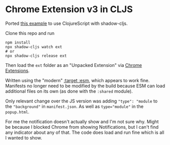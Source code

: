 # Chrome Extension v3 in CLJS

Ported [this example](https://github.com/GoogleChrome/chrome-extensions-samples/tree/17956f44b6f04d28407a4b7eee428611affd4fab/examples/water_alarm_notification) to use ClojureScript with shadow-cljs.

Clone this repo and run

```
npm install
npx shadow-cljs watch ext
# or
npx shadow-cljs release ext
```

Then load the `ext` folder as an "Unpacked Extension" via [Chrome Extensions](chrome://extensions/).

Written using the "modern" [:target :esm](https://shadow-cljs.github.io/docs/UsersGuide.html#target-esm), which appears to work fine. Manifests no longer need to be modified by the build because ESM can load additional files on its own (as done with the `:shared` module).

Only relevant change over the JS version was adding `"type": "module` to the `"background"` in `manifest.json`. As well as `type="module"` in the `popup.html`.

For me the notification doesn't actually show and I'm not sure why. Might be because I blocked Chrome from showing Notifications, but I can't find any indicator about any of that. The code does load and run fine which is all I wanted to show.